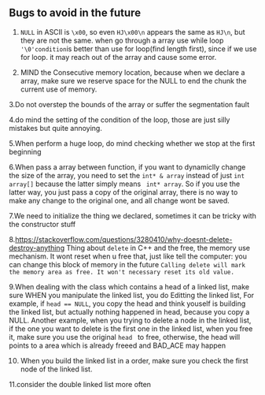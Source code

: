 Bugs to avoid in the future
---

1. `NULL` in ASCII is `\x00`, so even `HJ\x00\n` appears the same as `HJ\n`, but they are not the same.
when go through a array use while loop `'\0'condition`is better than use for loop(find length first), since if we use for loop. it may reach out of the array
and cause some error.

2. MIND the Consecutive memory location, because when we declare a array, make sure we reserve space for the NULL to end the chunk the current
use of memory.

3.Do not overstep the bounds of the array or suffer the segmentation fault 

4.do mind the setting of the condition of the loop, those are just silly mistakes but quite annoying.

5.When perform a huge loop, do mind checking whether we stop at the first beginning

6.When pass a array between function, if you want to dynamiclly change the size of the array, you need to set the `int* & array` instead of just `int array[]` because the latter simply means ` int* array`. So if you use the latter way, you just pass a copy of the original array, there is no way to make any change to the original one, and all change wont be saved.


7.We need to initialize the thing we declared, sometimes it can be tricky with the constructor stuff

8.https://stackoverflow.com/questions/3280410/why-doesnt-delete-destroy-anything
Thing about  `delete` in C++ and the free, the memory use mechanism.
It wont reset when u free that, just like tell the computer: you can change this block of memory in the future
`Calling delete will mark the memory area as free. It won't necessary reset its old value.`

9.When dealing with the class which contains a head of a linked list, make sure WHEN you manipulate the linked list, you do
Editting the linked list, For example, if `head == NULL`, you copy the head and think youself is building the linked list, but 
actually nothing happened in head, because you copy a NULL. Another example, when you trying to delete a node in the linked 
list, if the one you want to delete is the first one in the linked list, when you free it, make sure you use the original 
`head ` to free, otherwise, the head will points to a area which is already freeed and BAD_ACE may happen

10. When you build the linked list in a order, make sure you check the first node of the linked list.

11.consider the double linked list more often
